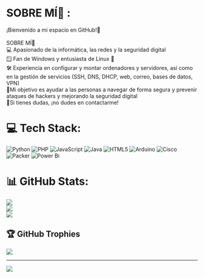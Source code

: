 # SOBRE MÍ💫 :
¡Bienvenido a mi espacio en GitHub!🚀<br><br>SOBRE MÍ👋<br>💻 Apasionado de la informática, las redes y la seguridad digital<br>🪟 Fan de Windows y entusiasta de Linux 🐧<br>🛠 Experiencia en configurar y montar ordenadores y servidores, así como en la gestión de servicios (SSH, DNS, DHCP, web, correo, bases de datos, VPN)<br>🎯Mi objetivo es ayudar a las personas a navegar de forma segura y prevenir ataques de hackers y mejorando la seguridad digital<br>💬Si tienes dudas, ¡no dudes en contactarme!


# 💻 Tech Stack:
![Python](https://img.shields.io/badge/python-3670A0?style=for-the-badge&logo=python&logoColor=ffdd54) ![PHP](https://img.shields.io/badge/php-%23777BB4.svg?style=for-the-badge&logo=php&logoColor=white) ![JavaScript](https://img.shields.io/badge/javascript-%23323330.svg?style=for-the-badge&logo=javascript&logoColor=%23F7DF1E) ![Java](https://img.shields.io/badge/java-%23ED8B00.svg?style=for-the-badge&logo=openjdk&logoColor=white) ![HTML5](https://img.shields.io/badge/html5-%23E34F26.svg?style=for-the-badge&logo=html5&logoColor=white) ![Arduino](https://img.shields.io/badge/-Arduino-00979D?style=for-the-badge&logo=Arduino&logoColor=white) ![Cisco](https://img.shields.io/badge/cisco-%23049fd9.svg?style=for-the-badge&logo=cisco&logoColor=black) ![Packer](https://img.shields.io/badge/packer-%23E7EEF0.svg?style=for-the-badge&logo=packer&logoColor=%2302A8EF) ![Power Bi](https://img.shields.io/badge/power_bi-F2C811?style=for-the-badge&logo=powerbi&logoColor=black)
# 📊 GitHub Stats:
![](https://github-readme-stats.vercel.app/api?username=Rostam&theme=dark&hide_border=false&include_all_commits=false&count_private=false)<br/>
![](https://nirzak-streak-stats.vercel.app/?user=Rostam&theme=dark&hide_border=false)<br/>
![](https://github-readme-stats.vercel.app/api/top-langs/?username=Rostam&theme=dark&hide_border=false&include_all_commits=false&count_private=false&layout=compact)

## 🏆 GitHub Trophies
![](https://github-profile-trophy.vercel.app/?username=Rostam&theme=radical&no-frame=false&no-bg=true&margin-w=4)

---
[![](https://visitcount.itsvg.in/api?id=Rostam&icon=0&color=0)](https://visitcount.itsvg.in)

<!-- Proudly created with GPRM ( https://gprm.itsvg.in ) -->
